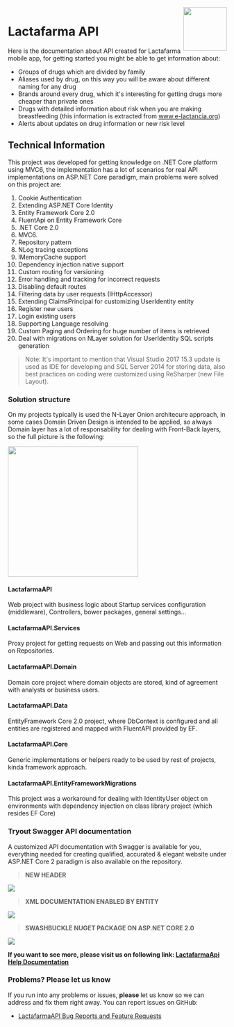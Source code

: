 ﻿<img src="http://lactafarma.bebemundi.com/lactafarma.jpg" align="right" style="height: 100px"/>

# Lactafarma API
Here is the documentation about API created for Lactafarma mobile app, for getting started you might be able to get information about:

* Groups of drugs which are divided by family
* Aliases used by drug, on this way you will be aware about different naming for any drug
* Brands around every drug, which it's interesting for getting drugs more cheaper than private ones
* Drugs with detailed information about risk when you are making breastfeeding (this information is extracted from <a href="www.e-lactancia.org" target="_blank">www.e-lactancia.org</a>)
* Alerts about updates on drug information or new risk level

## Technical Information
This project was developed for getting knowledge on .NET Core platform using MVC6, the implementation has a lot of scenarios for real API implementations on ASP.NET Core paradigm, main problems were solved on this project are:

1. Cookie Authentication
2. Extending ASP.NET Core Identity
3. Entity Framework Core 2.0
4. FluentApi on Entity Framework Core
5. .NET Core 2.0
6. MVC6. 
7. Repository pattern
8. NLog tracing exceptions
9. IMemoryCache support
10. Dependency injection native support
11. Custom routing for versioning
12. Error handling and tracking for incorrect requests
13. Disabling default routes
14. Filtering data by user requests (IHttpAccessor)
15. Extending ClaimsPrincipal for customizing UserIdentity entity
16. Register new users
17. Login existing users
18. Supporting Language resolving
19. Custom Paging and Ordering for huge number of items is retrieved
20. Deal with migrations on NLayer solution for UserIdentity SQL scripts generation

> Note: It's important to mention that Visual Studio 2017 15.3 update is used as IDE for developing and SQL Server 2014 for storing data, also best practices on coding were customized using ReSharper (new File Layout).


### Solution structure
On my projects typically is used the N-Layer Onion architecure approach, in some cases Domain Driven Design is intended to be applied, so always Domain layer has a lot of responsability for dealing with Front-Back layers, so the full picture is the following:

<img src="http://lactafarma.bebemundi.com/projectstructure.png" align="center" style="height: 300px"/>

#### LactafarmaAPI
Web project with business logic about Startup services configuration (middleware), Controllers, bower packages, general settings...

#### LactafarmaAPI.Services
Proxy project for getting requests on Web and passing out this information on Repositories.

#### LactafarmaAPI.Domain
Domain core project where domain objects are stored, kind of agreement with analysts or business users. 

#### LactafarmaAPI.Data
EntityFramework Core 2.0 project, where DbContext is configured and all entities are registered and mapped with FluentAPI provided by EF.

#### LactafarmaAPI.Core
Generic implementations or helpers ready to be used by rest of projects, kinda framework approach.

#### LactafarmaAPI.EntityFrameworkMigrations
This project was a workaround for dealing with IdentityUser object on environments with dependency injection on class library project (which resides EF Core)

### Tryout Swagger API documentation
A customized API documentation with Swagger is available for you, everything needed for creating qualified, accurated & elegant website under ASP.NET Core 2 paradigm is also available on the repository.

> **NEW HEADER**
<img src="http://lactafarma.bebemundi.com/images/lactafarma-swagger-header.png" align="center" />

> **XML DOCUMENTATION ENABLED BY ENTITY**
<img src="http://lactafarma.bebemundi.com/images/lactafarma-swagger-entities.png" align="center" />

> **SWASHBUCKLE NUGET PACKAGE ON ASP.NET CORE 2.0**
<img src="http://lactafarma.bebemundi.com/images/lactafarma-swagger-description.png" align="center" />

**If you want to see more, please visit us on following link: **<a href="http://lactafarma.bebemundi.com/help"  target="_blank">LactafarmaApi Help Documentation</a>****

### Problems? Please let us know

If you run into any problems or issues, **please** let us know so we can address and fix them right away. You can report issues on GitHub:

* [LactafarmaAPI Bug Reports and Feature Requests](https://github.com/gomnet/lactafarma/issues)

